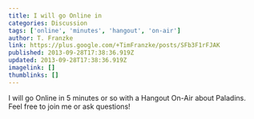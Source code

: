 ```yaml
---
title: I will go Online in
categories: Discussion
tags: ['online', 'minutes', 'hangout', 'on-air']
author: T. Franzke
link: https://plus.google.com/+TimFranzke/posts/SFb3F1rFJAK
published: 2013-09-28T17:38:36.919Z
updated: 2013-09-28T17:38:36.919Z
imagelink: []
thumblinks: []
---
```


I will go Online in 5 minutes or so with a Hangout On-Air about Paladins. Feel free to join me or ask questions! 